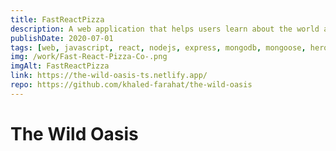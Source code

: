```yaml
---
title: FastReactPizza
description: A web application that helps users learn about the world around them.
publishDate: 2020-07-01
tags: [web, javascript, react, nodejs, express, mongodb, mongoose, heroku]
img: /work/Fast-React-Pizza-Co-.png
imgAlt: FastReactPizza
link: https://the-wild-oasis-ts.netlify.app/
repo: https://github.com/khaled-farahat/the-wild-oasis
---
```

# The Wild Oasis
